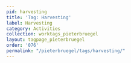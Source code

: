 ```yaml
---
pid: harvesting
title: 'Tag: Harvesting'
label: Harvesting
category: Activities
collection: worktags_pieterbruegel
layout: tagpage_pieterbruegel
order: '076'
permalink: "/pieterbruegel/tags/harvesting/"
---
```

